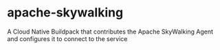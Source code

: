 # apache-skywalking
A Cloud Native Buildpack that contributes the Apache SkyWalking Agent and configures it to connect to the service
